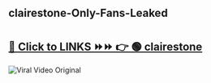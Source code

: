 
 ## clairestone-Only-Fans-Leaked

# <h2><a href="https://clipsfans.com/clairestone&ref=git">🔗 Click to LINKS ⏩⏩ 👉 🟢 clairestone </a></h2>

<a href="https://clipsfans.com/clairestone&ref=git" rel="nofollow" data-target="animated-image.originalLink"><img src="https://i.ibb.co.com/xMMVF88/686577567.gif" alt="Viral Video Original" style="max-width: 100%; display: inline-block;" data-target="animated-image.originalImage"></a>
